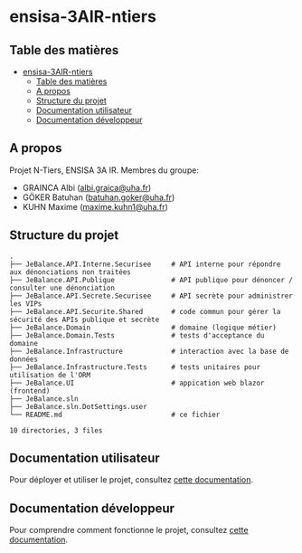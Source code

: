 # ensisa-3AIR-ntiers

## Table des matières
- [ensisa-3AIR-ntiers](#ensisa-3air-ntiers)
  - [Table des matières](#table-des-matières)
  - [A propos](#a-propos)
  - [Structure du projet](#structure-du-projet)
  - [Documentation utilisateur](#documentation-utilisateur)
  - [Documentation développeur](#documentation-développeur)

## A propos

Projet N-Tiers, ENSISA 3A IR.
Membres du groupe:
- GRAINCA Albi (albi.graica@uha.fr)
- GÖKER Batuhan (batuhan.goker@uha.fr)
- KUHN Maxime (maxime.kuhn1@uha.fr)

## Structure du projet
```
.
├── JeBalance.API.Interne.Securisee     # API interne pour répondre aux dénonciations non traitées
├── JeBalance.API.Publique              # API publique pour dénoncer / consulter une dénonciation
├── JeBalance.API.Secrete.Securisee     # API secrète pour administrer les VIPs
├── JeBalance.API.Securite.Shared       # code commun pour gérer la sécurité des APIs publique et secrète
├── JeBalance.Domain                    # domaine (logique métier)
├── JeBalance.Domain.Tests              # tests d'acceptance du domaine
├── JeBalance.Infrastructure            # interaction avec la base de données
├── JeBalance.Infrastructure.Tests      # tests unitaires pour utilisation de l'ORM
├── JeBalance.UI                        # appication web blazor (frontend)
├── JeBalance.sln                       
├── JeBalance.sln.DotSettings.user
└── README.md                           # ce fichier

10 directories, 3 files
```

## Documentation utilisateur
Pour déployer et utiliser le projet, consultez [cette documentation](./documentation/USER_DOC.md).

## Documentation développeur
Pour comprendre comment fonctionne le projet, consultez [cette documentation](./documentation/DEV_DOC.md).
